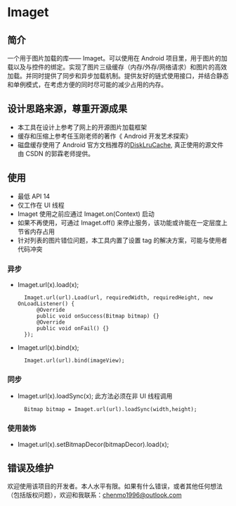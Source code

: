 # Imaget
## 简介
一个用于图片加载的库—— Imaget。可以使用在 Android 项目里，用于图片的加载以及与控件的绑定。实现了图片三级缓存（内存/外存/网络请求）和图片的高效加载。并同时提供了同步和异步加载机制。提供友好的链式使用接口，并结合静态和单例模式，在考虑方便的同时尽可能的减少占用的内存。
## 设计思路来源，尊重开源成果
- 本工具在设计上参考了网上的开源图片加载框架
- 缓存和压缩上参考任玉刚老师的著作《 Android 开发艺术探索》
- 磁盘缓存使用了 Android 官方文档推荐的[DiskLruCache](android.googlesource.com/platform/libcore/+/jb-mr2-release/luni/src/main/java/libcore/io/DiskLruCache.java), 真正使用的源文件由 CSDN 的郭霖老师提供。
## 使用
- 最低 API 14
- 仅工作在 UI 线程
- Imaget 使用之前应通过 Imaget.on(Context) 启动
- 如果不再使用，可通过 Imaget.off() 来停止服务，该功能或许能在一定层度上节省内存占用
- 针对列表的图片错位问题，本工具内置了设置 tag 的解决方案，可能与使用者代码冲突
### 异步
- Imaget.url(x).load(x);

        Imaget.url(url).Load(url, requiredWidth, requiredHeight, new OnLoadListener() {
            @Override
            public void onSuccess(Bitmap bitmap) {}
            @Override
            public void onFail() {}
        });
- Imaget.url(x).bind(x);

        Imaget.url(url).bind(imageView);
### 同步
- Imaget.url(x).loadSync(x); 此方法必须在非 UI 线程调用

        Bitmap bitmap = Imaget.url(url).loadSync(width,height);

### 使用装饰
- Imaget.url(x).setBitmapDecor(bitmapDecor).load(x);

## 错误及维护
欢迎使用该项目的开发者。本人水平有限。如果有什么错误，或者其他任何想法（包括版权问题），欢迎和我联系：chenmo1996@outlook.com
